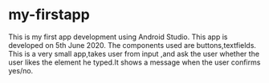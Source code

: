 # my-firstapp
This is my first app development using Android Studio.
This app is developed on 5th June 2020.
The components used are buttons,textfields.
This is a very small app,takes user from input ,and ask the user whether the user likes the element he typed.It shows a message when the user confirms yes/no.

